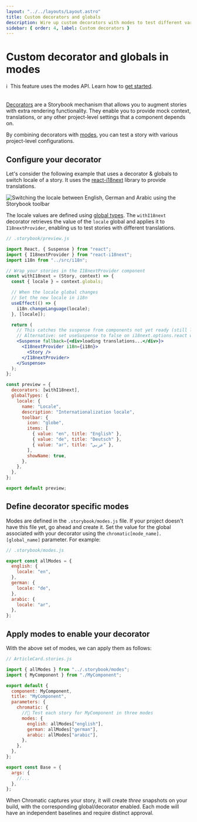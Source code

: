 ```yaml
---
layout: "../../layouts/Layout.astro"
title: Custom decorators and globals
description: Wire up custom decorators with modes to test different variants of a component
sidebar: { order: 4, label: Custom decorators }
---
```


# Custom decorator and globals in modes

<div class="aside" style="margin-bottom: 2rem;">
ℹ️&nbsp;&nbsp;This feature uses the modes API. Learn how to <a href="modes">get started</a>.
</div>

[Decorators](https://storybook.js.org/docs/react/writing-stories/decorators#page-top) are a Storybook mechanism that allows you to augment stories with extra rendering functionality. They enable you to provide mock context, translations, or any other project-level settings that a component depends on.

By combining decorators with [modes](modes), you can test a story with various project-level configurations.

## Configure your decorator

Let's consider the following example that uses a decorator & globals to switch locale of a story. It uses the [react-i18next](https://react.i18next.com/) library to provide translations.

<img src="assets/finished-switcher.gif" alt="Switching the locale between English, German and Arabic using the Storybook toolbar" />

The locale values are defined using [global types](https://storybook.js.org/docs/react/essentials/toolbars-and-globals#global-types-and-the-toolbar-annotation). The `withI18next` decorator retrieves the value of the `locale` global and applies it to `I18nextProvider`, enabling us to test stories with different translations.

```jsx
// .storybook/preview.js

import React, { Suspense } from "react";
import { I18nextProvider } from "react-i18next";
import i18n from "../src/i18n";

// Wrap your stories in the I18nextProvider component
const withI18next = (Story, context) => {
  const { locale } = context.globals;

  // When the locale global changes
  // Set the new locale in i18n
  useEffect(() => {
    i18n.changeLanguage(locale);
  }, [locale]);

  return (
    // This catches the suspense from components not yet ready (still loading translations)
    // Alternative: set useSuspense to false on i18next.options.react when initializing i18next
    <Suspense fallback={<div>loading translations...</div>}>
      <I18nextProvider i18n={i18n}>
        <Story />
      </I18nextProvider>
    </Suspense>
  );
};

const preview = {
  decorators: [withI18next],
  globalTypes: {
    locale: {
      name: "Locale",
      description: "Internationalization locale",
      toolbar: {
        icon: "globe",
        items: [
          { value: "en", title: "English" },
          { value: "de", title: "Deutsch" },
          { value: "ar", title: "عربي" },
        ],
        showName: true,
      },
    },
  },
};

export default preview;
```

## Define decorator specific modes

Modes are defined in the `.storybook/modes.js` file. If your project doesn't have this file yet, go ahead and create it. Set the value for the global associated with your decorator using the `chromatic[mode_name].[global_name]` parameter. For example:

```jsx
// .storybook/modes.js

export const allModes = {
  english: {
    locale: "en",
  },
  german: {
    locale: "de",
  },
  arabic: {
    locale: "ar",
  },
};
```

## Apply modes to enable your decorator

With the above set of modes, we can apply them as follows:

```jsx
// ArticleCard.stories.js

import { allModes } from "../.storybook/modes";
import { MyComponent } from "./MyComponent";

export default {
  component: MyComponent,
  title: "MyComponent",
  parameters: {
    chromatic: {
      //🔶 Test each story for MyComponent in three modes
      modes: {
        english: allModes["english"],
        german: allModes["german"],
        arabic: allModes["arabic"],
      },
    },
  },
};

export const Base = {
  args: {
    //...
  },
};
```

When Chromatic captures your story, it will create *three* snapshots on your build, with the corresponding global/decorator enabled. Each mode will have an independent baselines and require distinct approval.
